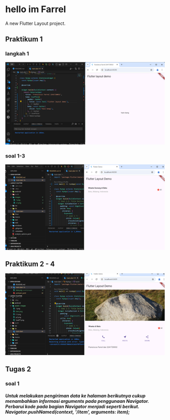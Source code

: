# hello im Farrel

A new Flutter Layout project.

## Praktikum 1

### langkah 1

![Screenshot hello_world](assets/images/L1.png)

### soal 1-3

![Screenshot hello_world](assets/images/SoalP1.png)

## Praktikum 2 - 4

![Screenshot hello_world](assets/images/hasil%20p2-3.png)


## Tugas 2

### soal 1

##### Untuk melakukan pengiriman data ke halaman berikutnya cukup menambahkan informasi arguments pada penggunaan Navigator. Perbarui kode pada bagian Navigator menjadi seperti berikut. Navigator.pushNamed(context, '/item', arguments: item);


